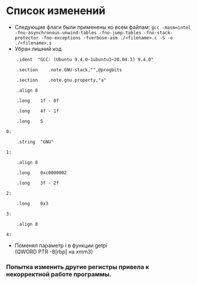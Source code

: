 # Список изменений
* Следующие флаги были применены ко всем файлам:
`gcc -masm=intel -fno-asynchronous-unwind-tables -fno-jump-tables -fno-stack-protector -fno-exceptions -fverbose-asm ./<filename>.c -S -o ./<filename>.s`
* Убран лишний код 
``` assembly
	.ident	"GCC: (Ubuntu 9.4.0-1ubuntu1~20.04.1) 9.4.0"

	.section	.note.GNU-stack,"",@progbits

	.section	.note.gnu.property,"a"

	.align 8

	.long	 1f - 0f

	.long	 4f - 1f

	.long	 5

0:

	.string	 "GNU"

1:

	.align 8

	.long	 0xc0000002

	.long	 3f - 2f

2:

	.long	 0x3

3:

	.align 8

4:
```
* Поменял параметр i в функции getpi
<br>(QWORD PTR -8[rbp] на xmm3)
### Попытка изменить другие регистры привела к некорректной работе программы.
